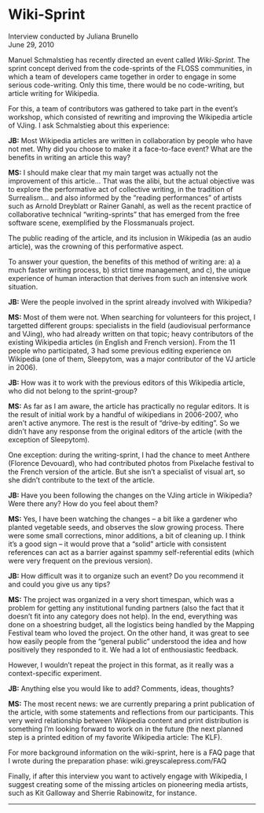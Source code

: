 # Wiki-Sprint

Interview conducted by Juliana Brunello    
June 29, 2010

Manuel Schmalstieg has recently directed an event called *Wiki-Sprint*. The sprint concept derived from the code-sprints of the FLOSS communities, in which a team of developers came together in order to engage in some serious code-writing. Only this time, there would be no code-writing, but article writing for Wikipedia.

For this, a team of contributors was gathered to take part in the event’s workshop, which consisted of rewriting and improving the Wikipedia article of VJing. I ask Schmalstieg about this experience:

**JB:** Most Wikipedia articles are written in collaboration by people who have not met. Why did you choose to make it a face-to-face event? What are the benefits in writing an article this way?

**MS:** I should make clear that my main target was actually not the improvement of this article… That was the alibi, but the actual objective was to explore the performative act of collective writing, in the tradition of Surrealism… and also informed by the “reading performances” of artists such as Arnold Dreyblatt or Rainer Ganahl, as well as the recent practice of collaborative technical “writing-sprints” that has emerged from the free software scene, exemplified by the Flossmanuals project.

The public reading of the article, and its inclusion in Wikipedia (as an audio article), was the crowning of this performative aspect.

To answer your question, the benefits of this method of writing are: a) a much faster writing process, b) strict time management, and c), the unique experience of human interaction that derives from such an intensive work situation.

**JB:** Were the people involved in the sprint already involved with Wikipedia? 

**MS:** Most of them were not. When searching for volunteers for this project, I targetted different groups: specialists in the field (audiovisual performance and VJing), who had already written on that topic; heavy contributors of the existing Wikipedia articles (in English and French version). From the 11 people who participated, 3 had some previous editing experience on Wikipedia (one of them, Sleepytom, was a major contributor of the VJ article in 2006).

**JB:** How was it to work with the previous editors of this Wikipedia article, who did not belong to the sprint-group?

**MS:** As far as I am aware, the article has practically no regular editors. It is the result of initial work by a handful of wikipedians in 2006-2007, who aren’t active anymore. The rest is the result of “drive-by editing”. So we didn’t have any response from the original editors of the article (with the exception of Sleepytom).

One exception: during the writing-sprint, I had the chance to meet Anthere (Florence Devouard), who had contributed photos from Pixelache festival to the French version of the article. But she isn’t a specialist of visual art, so she didn’t contribute to the text of the article.

**JB:** Have you been following the changes on the VJing article in Wikipedia? Were there any? How do you feel about them? 

**MS:** Yes, I have been watching the changes – a bit like a gardener who planted vegetable seeds, and observes the slow growing process. There were some small corrections, minor additions, a bit of cleaning up. I think it’s a good sign – it would prove that a “solid” article with consistent references can act as a barrier against spammy self-referential edits (which were very frequent on the previous version).

**JB:** How difficult was it to organize such an event? Do you recommend it and could you give us any tips? 

**MS:** The project was organized in a very short timespan, which was a problem for getting any institutional funding partners (also the fact that it doesn’t fit into any category does not help). In the end, everything was done on a shoestring budget, all the logistics being handled by the Mapping Festival team who loved the project. On the other hand, it was great to see how easily people from the “general public” understood the idea and how positively they responded to it. We had a lot of enthousiastic feedback.

However, I wouldn’t repeat the project in this format, as it really was a context-specific experiment.

**JB:** Anything else you would like to add? Comments, ideas, thoughts? 

**MS:** The most recent news: we are currently preparing a print publication of the article, with some statements and reflections from our participants. This very weird relationship between Wikipedia content and print distribution is something I’m looking forward to work on in the future (the next planned step is a printed edition of my favorite Wikipedia article: The KLF).

For more background information on the wiki-sprint, here is a FAQ page that I wrote during the preparation phase: wiki.greyscalepress.com/FAQ 

Finally, if after this interview you want to actively engage with Wikipedia, I suggest creating some of the missing articles on pioneering media artists, such as Kit Galloway and Sherrie Rabinowitz, for instance.

***